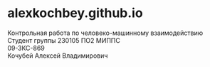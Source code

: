 ﻿alexkochbey.github.io
========================
Контрольная работа по человеко-машинному взаимодействию
<br/>Студент группы 230105 ПО2 МИППС
<br/>09-ЗКС-869
<br/>Кочубей Алексей Владимирович
